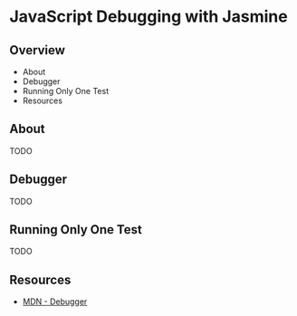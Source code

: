 # JavaScript Debugging with Jasmine

## Overview

* About
* Debugger
* Running Only One Test
* Resources

## About

TODO

## Debugger

TODO

## Running Only One Test

TODO

## Resources

* [MDN - Debugger](https://developer.mozilla.org/en-US/docs/Web/JavaScript/Reference/Statements/debugger)
